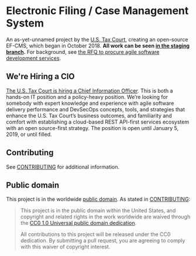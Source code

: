 # Electronic Filing / Case Management System

An as-yet-unnamed project by the [U.S. Tax Court](https://ustaxcourt.gov/), creating an open-source EF-CMS, which began in October 2018. **All work can be seen [in the staging branch](https://github.com/ustaxcourt/ef-cms/tree/staging).** For background, see [the RFQ to procure agile software development services](https://github.com/ustaxcourt/case-management-rfq).

## We're Hiring a CIO

[The U.S. Tax Court is hiring a Chief Information Officer](https://www.ustaxcourt.gov/employment/VA-18-14_CIO%20.pdf). This is both a hands-on IT position and a policy-heavy position. We’re looking for somebody with expert knowledge and experience with agile software delivery performance and DevSecOps concepts, tools, and strategies that enhance the U.S. Tax Court’s business outcomes, and familiarity and comfort with establishing a cloud-based REST API-first services ecosystem with an open source-first strategy. The position is open until January 5, 2019, or until filled.

## Contributing
See [CONTRIBUTING](CONTRIBUTING.md) for additional information.

## Public domain

This project is in the worldwide [public domain](LICENSE.md). As stated in [CONTRIBUTING](CONTRIBUTING.md):

> This project is in the public domain within the United States, and copyright and related rights in the work worldwide are waived through the [CC0 1.0 Universal public domain dedication](https://creativecommons.org/publicdomain/zero/1.0/).
>
> All contributions to this project will be released under the CC0 dedication. By submitting a pull request, you are agreeing to comply with this waiver of copyright interest.
